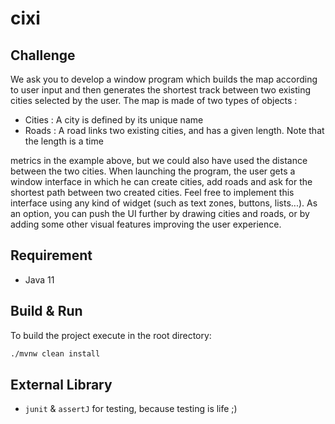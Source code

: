# cixi

## Challenge

We ask you to develop a window program which builds the map according to user input and then generates the shortest track between two existing cities selected by the user. The map is made of two types of objects :
- Cities​ : A city is defined by its unique name
- Roads : A road links two existing cities, and has a given length. Note that the length is a time

metrics in the example above, but we could also have used the distance between the two cities.
When launching the program, the user gets a window interface in which he can create cities, add roads and ask for the shortest path between two created cities. Feel free to implement this interface using any kind of widget (such as text zones, buttons, lists...). As an option, you can push the UI further by drawing cities and roads, or by adding some other visual features improving the user experience.

## Requirement

* Java 11 

## Build & Run

To build the project execute in the root directory: 

```bash
./mvnw clean install
```

## External Library

- `junit` & `assertJ` for testing, because testing is life ;)